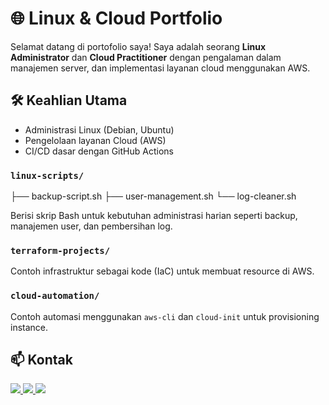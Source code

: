 # 🌐 Linux & Cloud Portfolio

Selamat datang di portofolio saya! Saya adalah seorang **Linux Administrator** dan **Cloud Practitioner** dengan pengalaman dalam manajemen server, dan implementasi layanan cloud menggunakan AWS.

## 🛠️ Keahlian Utama

- Administrasi Linux (Debian, Ubuntu)
- Pengelolaan layanan Cloud (AWS)
- CI/CD dasar dengan GitHub Actions
  
### `linux-scripts/`
├── backup-script.sh
├── user-management.sh
└── log-cleaner.sh

Berisi skrip Bash untuk kebutuhan administrasi harian seperti backup, manajemen user, dan pembersihan log.

### `terraform-projects/`
Contoh infrastruktur sebagai kode (IaC) untuk membuat resource di AWS.

### `cloud-automation/`
Contoh automasi menggunakan `aws-cli` dan `cloud-init` untuk provisioning instance.

## 📫 Kontak

<a href="https://linkedin.com/in/muhammad-rifqi-aflah" target="_blank">
  <img src="https://img.shields.io/badge/LinkedIn-Follow-blue?logo=linkedin" />
</a>
<a href="https://instagram.com/muhaiqi" target="_blank">
  <img src="https://img.shields.io/badge/Instagram-Follow-critical?logo=instagram" />
</a>
<a href="mailto:muhamadrifqiaflah2008@gmail.com" target="_blank">
  <img src="https://img.shields.io/badge/Email-Send_email-green?logo=gmail" />
</a>
